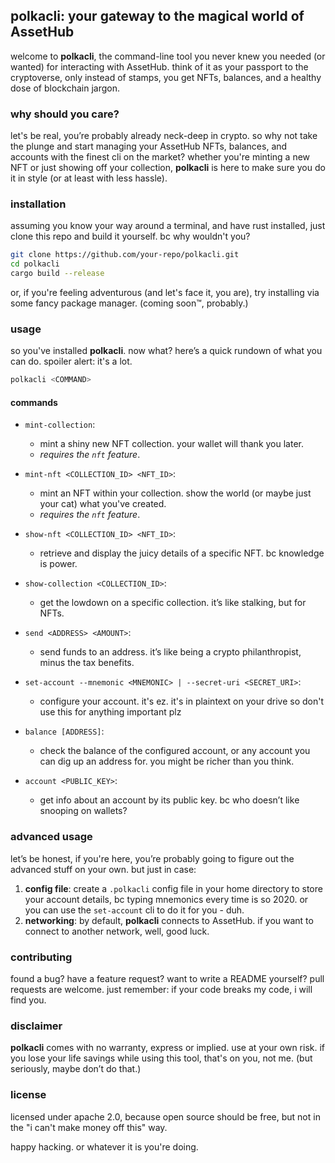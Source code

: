 ## polkacli: your gateway to the magical world of AssetHub

welcome to **polkacli**, the command-line tool you never knew you needed (or wanted) for interacting with AssetHub. think of it as your passport to the cryptoverse, only instead of stamps, you get NFTs, balances, and a healthy dose of blockchain jargon.  

### why should you care?

let's be real, you’re probably already neck-deep in crypto. so why not take the plunge and start managing your AssetHub NFTs, balances, and accounts with the finest cli on the market? whether you're minting a new NFT or just showing off your collection, **polkacli** is here to make sure you do it in style (or at least with less hassle).

### installation

assuming you know your way around a terminal, and have rust installed, just clone this repo and build it yourself. bc why wouldn't you?

```bash
git clone https://github.com/your-repo/polkacli.git
cd polkacli
cargo build --release
```

or, if you're feeling adventurous (and let's face it, you are), try installing via some fancy package manager. (coming soon™, probably.)

### usage

so you've installed **polkacli**. now what? here’s a quick rundown of what you can do. spoiler alert: it's a lot.

```bash
polkacli <COMMAND>
```

#### commands

- `mint-collection`: 
  - mint a shiny new NFT collection. your wallet will thank you later.
  - _requires the `nft` feature_.

- `mint-nft <COLLECTION_ID> <NFT_ID>`: 
  - mint an NFT within your collection. show the world (or maybe just your cat) what you've created.
  - _requires the `nft` feature_.

- `show-nft <COLLECTION_ID> <NFT_ID>`: 
  - retrieve and display the juicy details of a specific NFT. bc knowledge is power.

- `show-collection <COLLECTION_ID>`: 
  - get the lowdown on a specific collection. it’s like stalking, but for NFTs.

- `send <ADDRESS> <AMOUNT>`: 
  - send funds to an address. it’s like being a crypto philanthropist, minus the tax benefits.

- `set-account --mnemonic <MNEMONIC> | --secret-uri <SECRET_URI>`: 
  - configure your account. it's ez. it's in plaintext on your drive so don't use this for anything important plz

- `balance [ADDRESS]`: 
  - check the balance of the configured account, or any account you can dig up an address for. you might be richer than you think.

- `account <PUBLIC_KEY>`: 
  - get info about an account by its public key. bc who doesn’t like snooping on wallets?

### advanced usage

let’s be honest, if you're here, you’re probably going to figure out the advanced stuff on your own. but just in case:

1. **config file**: create a `.polkacli` config file in your home directory to store your account details, bc typing mnemonics every time is so 2020. or you can use the `set-account` cli to do it for you - duh.
2. **networking**: by default, **polkacli** connects to AssetHub. if you want to connect to another network, well, good luck.

### contributing

found a bug? have a feature request? want to write a README yourself? pull requests are welcome. just remember: if your code breaks my code, i will find you.

### disclaimer

**polkacli** comes with no warranty, express or implied. use at your own risk. if you lose your life savings while using this tool, that's on you, not me. (but seriously, maybe don’t do that.)

### license

licensed under apache 2.0, because open source should be free, but not in the "i can't make money off this" way.

happy hacking. or whatever it is you're doing.
